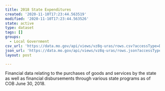 ```yaml
---
title: 2018 State Expenditures
created: '2020-11-10T17:23:44.563519'
modified: '2020-11-10T17:23:44.563526'
state: active
type: dataset
tags: []
groups:
  - Local Government
csv_url: 'https://data.mo.gov/api/views/vz8q-uras/rows.csv?accessType=DOWNLOAD'
json_url: 'https://data.mo.gov/api/views/vz8q-uras/rows.json?accessType=DOWNLOAD'
layout: post

---
```

Financial data relating to the purchases of goods and services by the state as well as financial disbursements through various state programs as of COB June 30, 2018.
